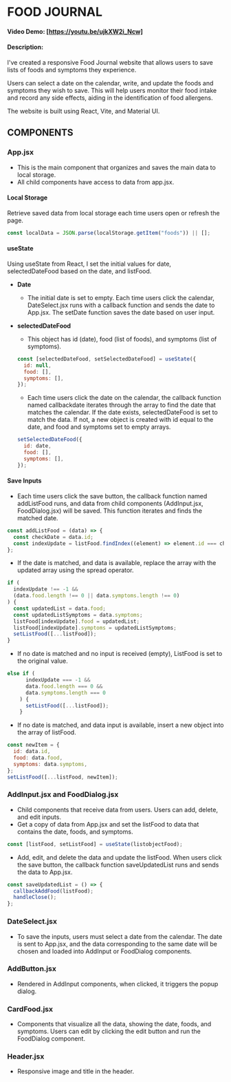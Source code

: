 # FOOD JOURNAL

#### Video Demo: [https://youtu.be/ujkXW2i_Ncw]

#### Description:

I've created a responsive Food Journal website that allows users to save lists of foods and symptoms they experience.

Users can select a date on the calendar, write, and update the foods and symptoms they wish to save. This will help users monitor their food intake and record any side effects, aiding in the identification of food allergens.

The website is built using React, Vite, and Material UI.

## COMPONENTS

### App.jsx

- This is the main component that organizes and saves the main data to local storage.
- All child components have access to data from app.jsx.

#### Local Storage

Retrieve saved data from local storage each time users open or refresh the page.

```jsx
const localData = JSON.parse(localStorage.getItem("foods")) || [];
```

#### useState

Using useState from React, I set the initial values for date, selectedDateFood based on the date, and listFood.

- **Date**

  - The initial date is set to empty. Each time users click the calendar, DateSelect.jsx runs with a callback function and sends the date to App.jsx. The setDate function saves the date based on user input.

- **selectedDateFood**

  - This object has id (date), food (list of foods), and symptoms (list of symptoms).

  ```jsx
  const [selectedDateFood, setSelectedDateFood] = useState({
    id: null,
    food: [],
    symptoms: [],
  });
  ```

  - Each time users click the date on the calendar, the callback function named callbackdate iterates through the array to find the date that matches the calendar. If the date exists, selectedDateFood is set to match the data. If not, a new object is created with id equal to the date, and food and symptoms set to empty arrays.

  ```jsx
  setSelectedDateFood({
    id: date,
    food: [],
    symptoms: [],
  });
  ```

#### Save Inputs

- Each time users click the save button, the callback function named addListFood runs, and data from child components (AddInput.jsx, FoodDialog.jsx) will be saved. This function iterates and finds the matched date.

```jsx
const addListFood = (data) => {
  const checkDate = data.id;
  const indexUpdate = listFood.findIndex((element) => element.id === checkDate);
};
```

- If the date is matched, and data is available, replace the array with the updated array using the spread operator.

```jsx
if (
  indexUpdate !== -1 &&
  (data.food.length !== 0 || data.symptoms.length !== 0)
) {
  const updatedList = data.food;
  const updatedListSymptoms = data.symptoms;
  listFood[indexUpdate].food = updatedList;
  listFood[indexUpdate].symptoms = updatedListSymptoms;
  setListFood([...listFood]);
}
```

- If no date is matched and no input is received (empty), ListFood is set to the original value.

```jsx
else if (
      indexUpdate === -1 &&
      data.food.length === 0 &&
      data.symptoms.length === 0
    ) {
      setListFood([...listFood]);
    }
```

- If no date is matched, and data input is available, insert a new object into the array of listFood.

```jsx
const newItem = {
  id: data.id,
  food: data.food,
  symptoms: data.symptoms,
};
setListFood([...listFood, newItem]);
```

### AddInput.jsx and FoodDialog.jsx

- Child components that receive data from users. Users can add, delete, and edit inputs.
- Get a copy of data from App.jsx and set the listFood to data that contains the date, foods, and symptoms.

```jsx
const [listFood, setListFood] = useState(listobjectFood);
```

- Add, edit, and delete the data and update the listFood. When users click the save button, the callback function saveUpdatedList runs and sends the data to App.jsx.

```jsx
const saveUpdatedList = () => {
  callbackAddFood(listFood);
  handleClose();
};
```

### DateSelect.jsx

- To save the inputs, users must select a date from the calendar. The date is sent to App.jsx, and the data corresponding to the same date will be chosen and loaded into AddInput or FoodDialog components.

### AddButton.jsx

- Rendered in AddInput components, when clicked, it triggers the popup dialog.

### CardFood.jsx

- Components that visualize all the data, showing the date, foods, and symptoms. Users can edit by clicking the edit button and run the FoodDialog component.

### Header.jsx

- Responsive image and title in the header.
